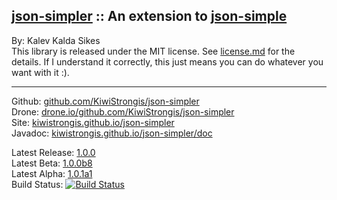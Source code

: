 ## [json-simpler](http://kiwistrongis.github.io/json-simpler/) :: An extension to [json-simple](https://code.google.com/p/json-simple/) ##

By: Kalev Kalda Sikes  
This library is released under the MIT license. See [license.md](license.md) for the details. If I understand it correctly, this just means you can do whatever you want with it :).

-----------------------------------------------

Github: [github.com/KiwiStrongis/json-simpler](https://github.com/KiwiStrongis/json-simpler/)  
Drone: [drone.io/github.com/KiwiStrongis/json-simpler](https://drone.io/github.com/KiwiStrongis/json-simpler)  
Site: [kiwistrongis.github.io/json-simpler](http://kiwistrongis.github.io/json-simpler/)  
Javadoc: [kiwistrongis.github.io/json-simpler/doc](http://kiwistrongis.github.io/json-simpler/doc/)  

Latest Release: [1.0.0](https://github.com/KiwiStrongis/json-simpler/releases/tag/v1.0.0)  
Latest Beta: [1.0.0b8](https://github.com/KiwiStrongis/json-simpler/releases/tag/v1.0.0b8)  
Latest Alpha: [1.0.1a1](https://github.com/KiwiStrongis/json-simpler/releases/tag/v1.0.1a1)  
Build Status: [![Build Status](https://drone.io/github.com/KiwiStrongis/json-simpler/status.png)](https://drone.io/github.com/KiwiStrongis/json-simpler/latest)

